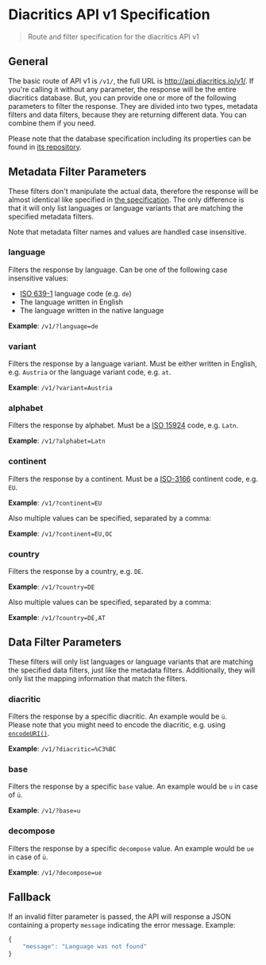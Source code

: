 # Diacritics API v1 Specification

> Route and filter specification for the diacritics API v1

## General

The basic route of API v1 is `/v1/`, the full URL is http://api.diacritics.io/v1/. If you're calling it without any parameter, the response will be the entire diacritics database. But, you can provide one or more of the following parameters to filter the response. They are divided into two types, metadata filters and data filters, because they are returning different data. You can combine them if you need.

Please note that the database specification including its properties can be found in [its repository](https://github.com/diacritics/database/tree/master/spec).

## Metadata Filter Parameters

These filters don't manipulate the actual data, therefore the response will be almost identical like specified in [the specification](https://github.com/diacritics/database/tree/master/spec#31-diacriticsjson). The only difference is that it will only list languages or language variants that are matching the specified metadata filters.

Note that metadata filter names and values are handled case insensitive.

### language

Filters the response by language. Can be one of the following case insensitive values:

- [ISO 639-1](https://en.wikipedia.org/wiki/List_of_ISO_639-1_codes) language code (e.g. `de`)
- The language written in English
- The language written in the native language

**Example**: `/v1/?language=de`

### variant

Filters the response by a language variant. Must be either written in English, e.g. `Austria` or the language variant code, e.g. `at`.

**Example**: `/v1/?variant=Austria`

###  alphabet

Filters the response by alphabet. Must be a [ISO 15924](https://en.wikipedia.org/wiki/ISO_15924) code, e.g. `Latn`.

**Example**: `/v1/?alphabet=Latn`

### continent

Filters the response by a continent. Must be a [ISO-3166](https://en.wikipedia.org/wiki/List_of_sovereign_states_and_dependent_territories_by_continent_%28data_file%29) continent code, e.g. `EU`.

**Example**: `/v1/?continent=EU`

Also multiple values can be specified, separated by a comma:

**Example**: `/v1/?continent=EU,OC`

### country

Filters the response by a country, e.g. `DE`.

**Example**: `/v1/?country=DE`

Also multiple values can be specified, separated by a comma:

**Example**: `/v1/?country=DE,AT`

## Data Filter Parameters

These filters will only list languages or language variants that are matching the specified data filters, just like the metadata filters. Additionally, they will only list the mapping information that match the filters.

### diacritic

Filters the response by a specific diacritic. An example would be `ü`.  
Please note that you might need to encode the diacritic, e.g. using [`encodeURI()`](http://www.w3schools.com/jsref/jsref_encodeuri.asp).

**Example**: `/v1/?diacritic=%C3%BC`

### base

Filters the response by a specific `base` value. An example would be `u` in case of `ü`.

**Example**: `/v1/?base=u`

### decompose

Filters the response by a specific `decompose` value. An example would be `ue` in case of `ü`.

**Example**: `/v1/?decompose=ue`

## Fallback

If an invalid filter parameter is passed, the API will response a JSON containing a property `message` indicating the error message. Example:

```javascript
{
    "message": "Language was not found"
}
```

